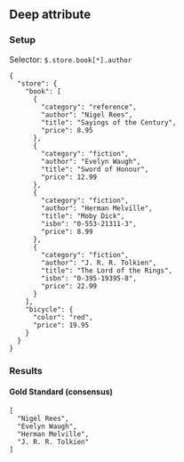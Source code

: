 ## Deep attribute

### Setup
Selector: `$.store.book[*].author`

    {
      "store": {
        "book": [
          {
            "category": "reference",
            "author": "Nigel Rees",
            "title": "Sayings of the Century",
            "price": 8.95
          },
          {
            "category": "fiction",
            "author": "Evelyn Waugh",
            "title": "Sword of Honour",
            "price": 12.99
          },
          {
            "category": "fiction",
            "author": "Herman Melville",
            "title": "Moby Dick",
            "isbn": "0-553-21311-3",
            "price": 8.99
          },
          {
            "category": "fiction",
            "author": "J. R. R. Tolkien",
            "title": "The Lord of the Rings",
            "isbn": "0-395-19395-8",
            "price": 22.99
          }
        ],
        "bicycle": {
          "color": "red",
          "price": 19.95
        }
      }
    }

### Results
####  Gold Standard (consensus)

    [
      "Nigel Rees", 
      "Evelyn Waugh", 
      "Herman Melville", 
      "J. R. R. Tolkien"
    ]

